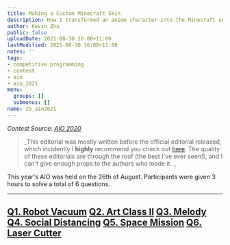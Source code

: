 ```yaml
---
title: Making a Custom Minecraft Skin
description: How I transformed an anime character into the Minecraft universe.
author: Kevin Zhu
public: false
uploadDate: 2021-08-30 16:00+11:00
lastModified: 2021-08-30 16:00+11:00
notes: ''
tags:
- competitive programming
- contest
- aio
- aio_2021
menu:
  groups: []
  submenus: []
name: 25_aio2021
---
```


_Contest Source: [AIO 2020](https://orac2.info/hub/aio/)_

> _This editorial was mostly written before the official editorial released, which incidently I **highly** recommend you check out [here](https://orac2.info/hub/train/editorials-aio21-index). The quality of these editorials are through the roof (the best I've ever seen!), and I can't give enough props to the authors who made it. _

This year's AIO was held on the 26th of August. Participants were given 3 hours to solve a total of 6 questions.

----------------------
[Q1. Robot Vacuum](19_aio2021q1)
[Q2. Art Class II](20_aio2021q2)
[Q3. Melody](21_aio2021q3)
[Q4. Social Distancing](22_aio2021q4)
[Q5. Space Mission](23_aio2021q5)
[Q6. Laser Cutter](24_aio2021q6)
----------------------
